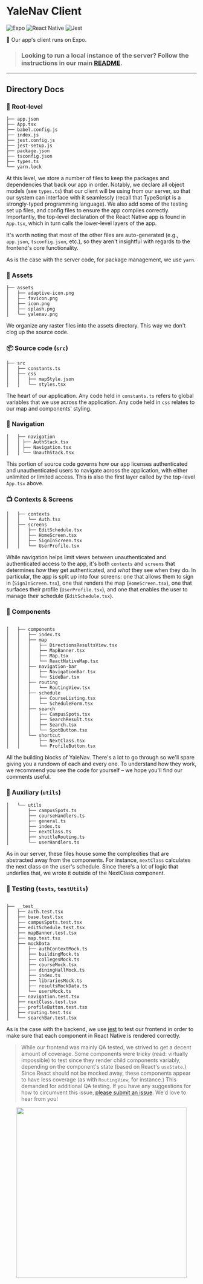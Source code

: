 # YaleNav Client

![Expo](https://img.shields.io/badge/expo-1C1E24?style=for-the-badge&logo=expo&logoColor=#D04A37)
![React Native](https://img.shields.io/badge/react_native-%2320232a.svg?style=for-the-badge&logo=react&logoColor=%2361DAFB)
![Jest](https://img.shields.io/badge/-jest-%23C21325?style=for-the-badge&logo=jest&logoColor=white)

📱 Our app's client runs on Expo.

> ### Looking to run a local instance of the server? Follow the instructions in our main [README](https://github.com/yale-swe/f22-yalenav#readme).

---

## Directory Docs

### 🌱 Root-level

```
├── app.json
├── App.tsx
├── babel.config.js
├── index.js
├── jest.config.js
├── jest-setup.js
├── package.json
├── tsconfig.json
├── types.ts
└── yarn.lock
```

At this level, we store a number of files to keep the packages and dependencies that back our app in order.
Notably, we declare all object models (see `types.ts`) that our client will be using from our server, so that our system can interface with it seamlessly (recall that TypeScript is a strongly-typed programming language). We also add some of the testing set up files, and config files to ensure the app compiles correctly. Importantly, the top-level declaration of the React Native app is found in `App.tsx`, which in turn calls the lower-level layers of the app.

It's worth noting that most of the other files are auto-generated (e.g., `app.json`, `tsconfig.json`, etc.), so they aren't insightful with regards to the frontend's core functionality.

As is the case with the server code, for package management, we use `yarn`.

### 🎨 Assets

```
├── assets
│   ├── adaptive-icon.png
│   ├── favicon.png
│   ├── icon.png
│   ├── splash.png
│   └── yalenav.png

```

We organize any raster files into the assets directory. This way we don't clog up the source code.

### 📦 Source code (`src`)

```
├── src
│   ├── constants.ts
│   ├── css
│   │   ├── mapStyle.json
│   │   └── styles.tsx

```

The heart of our application. Any code held in `constants.ts` refers to global variables that we use across the application. Any code held in `css` relates to our map and components' styling.

### 🧭 Navigation

```
│   ├── navigation
│   │ ├── AuthStack.tsx
│   │ ├── Navigation.tsx
│   │ └── UnauthStack.tsx
```

This portion of source code governs how our app licenses authenticated and unauthenticated users to navigate across the application, with either unlimited or limited access. This is also the first layer called by the top-level `App.tsx` above.

### 📺 Contexts & Screens

```
│   ├── contexts
│   │   └── Auth.tsx
│   ├── screens
│   │   ├── EditSchedule.tsx
│   │   ├── HomeScreen.tsx
│   │   ├── SignInScreen.tsx
│   │   └── UserProfile.tsx
```

While navigation helps limit views between unauthenticated and authenticated access to the app, it's both `contexts` and `screens` that determines _how_ they get authenticated, and _what_ they see when they do.
In particular, the app is split up into four screens: one that allows them to sign in (`SignInScreen.tsx`), one that renders the map (`HomeScreen.tsx`), one that surfaces their profile (`UserProfile.tsx`), and one that enables the user to manage their schedule (`EditSchedule.tsx`).

### 🧱 Components

```

│   ├── components
│   │   ├── index.ts
│   │   ├── map
│   │   │   ├── DirectionsResultsView.tsx
│   │   │   ├── MapBanner.tsx
│   │   │   ├── Map.tsx
│   │   │   └── ReactNativeMap.tsx
│   │   ├── navigation-bar
│   │   │   ├── NavigationBar.tsx
│   │   │   └── SideBar.tsx
│   │   ├── routing
│   │   │   └── RoutingView.tsx
│   │   ├── schedule
│   │   │   ├── CourseListing.tsx
│   │   │   └── ScheduleForm.tsx
│   │   ├── search
│   │   │   ├── CampusSpots.tsx
│   │   │   ├── SearchResult.tsx
│   │   │   ├── Search.tsx
│   │   │   └── SpotButton.tsx
│   │   └── shortcut
│   │       ├── NextClass.tsx
│   │       └── ProfileButton.tsx

```

All the building blocks of YaleNav. There's a lot to go through so we'll spare giving you a rundown of each and every one. To understand how they work, we recommend you see the code for yourself – we hope you'll find our comments useful.

### 🤲 Auxiliary (`utils`)

```
│   └── utils
│       ├── campusSpots.ts
│       ├── courseHandlers.ts
│       ├── general.ts
│       ├── index.ts
│       ├── nextClass.ts
│       ├── shuttleRouting.ts
│       └── userHandlers.ts

```

As in our server, these files house some the complexities that are abstracted away from the components. For instance, `nextClass` calculates the next class on the user's schedule. Since there's a lot of logic that underlies that, we wrote it outside of the NextClass component.

### 📝 Testing (`tests`, `testUtils`)

```

├── __test__
│   ├── auth.test.tsx
│   ├── base.test.tsx
│   ├── campusSpots.test.tsx
│   ├── editSchedule.test.tsx
│   ├── mapBanner.test.tsx
│   ├── map.test.tsx
│   ├── mockData
│   │   ├── authContextMock.ts
│   │   ├── buildingMock.ts
│   │   ├── collegesMock.ts
│   │   ├── courseMock.tsx
│   │   ├── diningHallMock.ts
│   │   ├── index.ts
│   │   ├── librariesMock.ts
│   │   ├── resultsMockData.ts
│   │   └── usersMock.ts
│   ├── navigation.test.tsx
│   ├── nextClass.test.tsx
│   ├── profileButton.test.tsx
│   ├── routing.test.tsx
│   └── searchBar.test.tsx

```

As is the case with the backend, we use [jest](https://jestjs.io/) to test our frontend in order to make sure that each component in React Native is rendered correctly.

> While our frontend was mainly QA tested, we strived to get a decent amount of coverage. Some components were tricky (read: virtually impossible) to test since they render child components variably, depending on the component's state (based on React's `useState`.) Since React should not be mocked away, these components appear to have less coverage (as with `RoutingView`, for instance.) This demanded for additional QA testing. If you have any suggestions for how to circumvent this issue, [please submit an issue](https://github.com/yale-swe/f22-yalenav/issues). We'd love to hear from you!

<p align="center">
<kbd>
<img width="450" src="https://user-images.githubusercontent.com/40321598/205523376-95b4a1de-97f6-4d63-96e7-7b143ed626c6.png"/>
</kbd>
</p>
